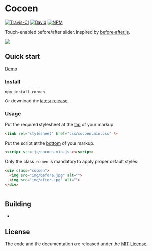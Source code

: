 # Cocoen
[![Travis-CI](https://travis-ci.org/koenoe/cocoen/v2.svg)](https://travis-ci.org/koenoe/cocoen)
[![David](https://david-dm.org/koenoe/cocoen/v2.svg)](https://david-dm.org)
[![NPM](https://nodei.co/npm/cocoen.png?downloads=true&downloadRank=true&stars=true)](https://www.npmjs.com/package/cocoen)

Touch-enabled before/after slider. Inspired by [before-after.js](https://github.com/jotform/before-after.js).

![](https://github.com/koenoe/cocoen/blob/master/readme.gif)

## Quick start
[Demo](https://koenromers.com/cocoen/)

### Install
```
npm install cocoen
```
Or download the [latest release](https://github.com/koenoe/cocoen/releases).

### Usage

Put the required stylesheet at the [top](https://developer.yahoo.com/performance/rules.html#css_top) of your markup:

```html
<link rel="stylesheet" href="css/cocoen.min.css" />
```

Put the script at the [bottom](https://developer.yahoo.com/performance/rules.html#js_bottom) of your markup.

```html
<script src="js/cocoen.min.js"></script>
```

Only the class `cocoen` is mandatory to apply proper default styles:

```html
<div class="cocoen">
  <img src="img/before.jpg" alt="">
  <img src="img/after.jpg" alt="">
</div>
```

```javascript

```

## Building

-

## License

The code and the documentation are released under the [MIT License](LICENSE).
